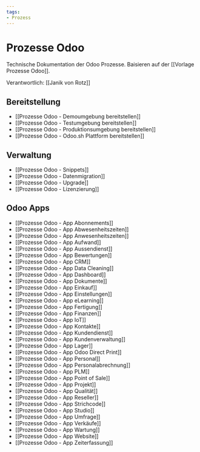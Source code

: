 ```yaml
---
tags:
- Prozess
---
```

# Prozesse Odoo
Technische Dokumentation der Odoo Prozesse. Baisieren auf der [[Vorlage Prozesse Odoo]].

Verantwortlich: [[Janik von Rotz]]

## Bereitstellung

* [[Prozesse Odoo - Demoumgebung bereitstellen]]
* [[Prozesse Odoo - Testumgebung bereitstellen]]
* [[Prozesse Odoo - Produktionsumgebung bereitstellen]]
* [[Prozesse Odoo - Odoo.sh Plattform bereitstellen]]

## Verwaltung

* [[Prozesse Odoo - Snippets]]
* [[Prozesse Odoo - Datenmigration]]
* [[Prozesse Odoo - Upgrade]]
* [[Prozesse Odoo - Lizenzierung]]

## Odoo Apps

* [[Prozesse Odoo - App Abonnements]]
* [[Prozesse Odoo - App Abwesenheitszeiten]]
* [[Prozesse Odoo - App Anwesenheitszeiten]]
* [[Prozesse Odoo - App Aufwand]]
* [[Prozesse Odoo - App Aussendienst]]
* [[Prozesse Odoo - App Bewertungen]]
* [[Prozesse Odoo - App CRM]]
* [[Prozesse Odoo - App Data Cleaning]]
* [[Prozesse Odoo - App Dashboard]]
* [[Prozesse Odoo - App Dokumente]]
* [[Prozesse Odoo - App Einkauf]]
* [[Prozesse Odoo - App Einstellungen]]
* [[Prozesse Odoo - App eLearning]]
* [[Prozesse Odoo - App Fertigung]]
* [[Prozesse Odoo - App Finanzen]]
* [[Prozesse Odoo - App IoT]]
* [[Prozesse Odoo - App Kontakte]]
* [[Prozesse Odoo - App Kundendienst]]
* [[Prozesse Odoo - App Kundenverwaltung]]
* [[Prozesse Odoo - App Lager]]
* [[Prozesse Odoo - App Odoo Direct Print]]
* [[Prozesse Odoo - App Personal]]
* [[Prozesse Odoo - App Personalabrechnung]]
* [[Prozesse Odoo - App PLM]]
* [[Prozesse Odoo - App Point of Sale]]
* [[Prozesse Odoo - App Projekt]]
* [[Prozesse Odoo - App Qualität]]
* [[Prozesse Odoo - App Reseller]]
* [[Prozesse Odoo - App Strichcode]]
* [[Prozesse Odoo - App Studio]]
* [[Prozesse Odoo - App Umfrage]]
* [[Prozesse Odoo - App Verkäufe]]
* [[Prozesse Odoo - App Wartung]]
* [[Prozesse Odoo - App Website]]
* [[Prozesse Odoo - App Zeiterfassung]]
